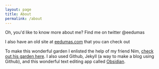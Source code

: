 ```yaml
---
layout: page
title: About
permalink: /about
---
```


Oh, you'd like to know more about me? Find me on twitter @eedumas

I also have an old site at [eedumas.com](www.eedumas.com) that you can check out

To make this wonderful garden I enlisted the help of my friend Ním, [check out his garden here](https://digigarden.onrender.com/). I also used Github, Jekyll (a way to make a blog using Github), and this wonderful text editing app called [Obsidian](https://obsidian.md/).